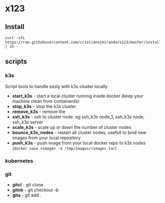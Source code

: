 # x123

## Install

```
curl -sfL https://raw.githubusercontent.com/cristianojmiranda/x123/master/install.sh | sh -
```

## scripts

### k3s

 Script tools to handle easly with k3s cluster locally
 * **start_k3s** - start a local cluster running inside docker (keep your machine clean from containerds)
 * **stop_k3s** - stop the k3s cluster
 * **remove_k3s** - remove the
 * **ssh_k3s** - ssh to cluster node. eg ssh_k3s node_1, ssh_k3s node, ssh_k3s server
 * **scale_k3s** - scale up or down the number of cluster nodes 
 * **bounce_k3s_nodes** - restart all cluster nodes, usefull to bind new images from your local repository
 * **push_k3s** - push image from your local docker repo to k3s nodes (`docker save <image> -o /tmp/images/<image>.tar`)

### kubernetes

### git

 * **gitcl** - git clone
 * **gitnb** - git checkout -b <branch>
 * **gita** - git add .
